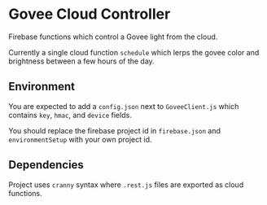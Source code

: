 # Govee Cloud Controller

Firebase functions which control a Govee light from the cloud.

Currently a single cloud function `schedule` which lerps the
govee color and brightness between a few hours of the day.

## Environment

You are expected to add a `config.json` next to `GoveeClient.js` which 
contains `key`, `hmac`, and `device` fields.

You should replace the firebase project id in `firebase.json` and `environmentSetup`
with your own project id.


## Dependencies

Project uses `cranny` syntax where `.rest.js` files are exported as cloud functions.
